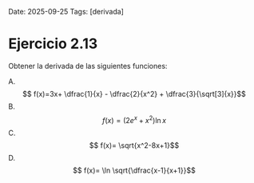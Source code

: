 Date: 2025-09-25
Tags: [derivada]

# Ejercicio 2.13

 
Obtener la derivada de las siguientes funciones:

A.   $$ f(x)=3x+ \dfrac{1}{x} - \dfrac{2}{x^2} + \dfrac{3}{\sqrt[3]{x}}$$ 
B.   $$ f(x)=  \left( 2e^x+x^2 \right) \ln  x$$ 
C.   $$ f(x)=  \sqrt{x^2-8x+1}$$ 
D.   $$ f(x)=  \ln \sqrt{\dfrac{x-1}{x+1}}$$ 
